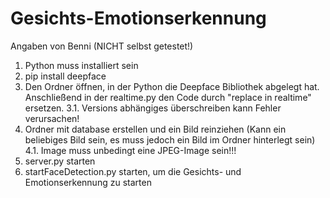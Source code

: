 # Gesichts-Emotionserkennung

Angaben von Benni (NICHT selbst getestet!)

1. Python muss installiert sein
2. pip install deepface
3. Den Ordner öffnen, in der Python die Deepface Bibliothek abgelegt hat. Anschließend in der realtime.py den Code durch "replace in realtime" ersetzen.
3.1. Versions abhängiges überschreiben kann Fehler verursachen!
4. Ordner mit database erstellen und ein Bild reinziehen (Kann ein beliebiges Bild sein, es muss jedoch ein Bild im Ordner hinterlegt sein)
4.1. Image muss unbedingt eine JPEG-Image sein!!!
5. server.py starten
6. startFaceDetection.py starten, um die Gesichts- und Emotionserkennung zu starten 

